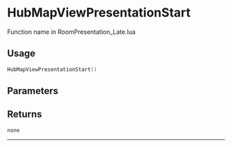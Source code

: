 # HubMapViewPresentationStart
Function name in RoomPresentation_Late.lua
## Usage
```lua
HubMapViewPresentationStart()
```
## Parameters

## Returns
`none`

---